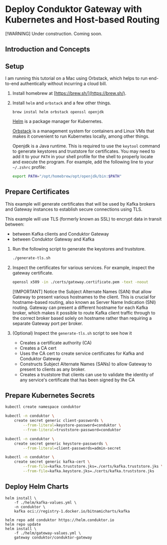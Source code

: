 # Deploy Conduktor Gateway with Kubernetes and Host-based Routing

[!WARNING] Under construction. Coming soon.

## Introduction and Concepts

## Setup

I am running this tutorial on a Mac using Orbstack, which helps to run end-to-end authentically without incurring a cloud bill.

1. Install homebrew at [https://brew.sh/](https://brew.sh/).
1. Install `helm` and `orbstack` and a few other things.
    ```
    brew instal helm orbstack openssl openjdk
    ```
    [Helm](https://helm.sh/) is a package manager for Kubernetes.

    [Orbstack](https://orbstack.dev/) is a management system for containers and Linux VMs that makes it convenient to run Kubernetes locally, among other things.

    Openjdk is a Java runtime. This is required to use the `keytool` command to generate keystores and truststore for certificates. You may need to add it to your `PATH` in your shell profile for the shell to properly locate and execute the program. For example, add the following line to your `~/.zshrc` profile:
    ```bash
    export PATH="/opt/homebrew/opt/openjdk/bin:$PATH"
    ```

## Prepare Certificates

This example will generate certificates that will be used by Kafka brokers and Gateway instances to establish secure connections using TLS.

This example will use TLS (formerly known as SSL) to encrypt data in transit between:
- between Kafka clients and Conduktor Gateway
- between Conduktor Gateway and Kafka

1. Run the following script to generate the keystores and truststore.

    ```bash
    ./generate-tls.sh
    ```

1. Inspect the certificates for various services. For example, inspect the gateway certificate.
    ```bash
    openssl x509 -in ./certs/gateway.certificate.pem -text -noout
    ```
    [!IMPORTANT] Notice the Subject Alternate Names (SAN) that allow Gateway to present various hostnames to the client. This is crucial for hostname-based routing, also known as Server Name Indication (SNI) routing. Gateway can present a different hostname for each Kafka broker, which makes it possible to route Kafka client traffic through to the correct broker based solely on hostname rather than requiring a separate Gateway port per broker.


1. (Optional) Inspect the `generate-tls.sh` script to see how it
    - Creates a certificate authority (CA)
    - Creates a CA cert
    - Uses the CA cert to create service certificates for Kafka and Conduktor Gateway
    - Constructs Subject Alternate Names (SANs) to allow Gateway to present to clients as any broker.
    - Creates a truststore that clients can use to validate the identity of any service's certificate that has been signed by the CA



## Prepare Kubernetes Secrets


```bash
kubectl create namespace conduktor

kubectl -n conduktor \
    create secret generic client-passwords \
        --from-literal=keystore-password=conduktor \
        --from-literal=truststore-password=conduktor

kubectl -n conduktor \
    create secret generic keystore-passwords \
        --from-literal=client-passwords=admin-secret

kubectl -n conduktor \
    create secret generic kafka-cert \
        --from-file=kafka.truststore.jks=./certs/kafka.truststore.jks \
        --from-file=kafka.keystore.jks=./certs/kafka.truststore.jks
```

## Deploy Helm Charts

```
helm install \
    -f ./helm/kafka-values.yml \
    -n conduktor \
    kafka oci://registry-1.docker.io/bitnamicharts/kafka
```


```
helm repo add conduktor https://helm.conduktor.io
helm repo update
helm install \
    -f ./helm/gateway-values.yml \
    gateway conduktor/conduktor-gateway
```